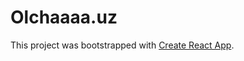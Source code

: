 # Olchaaaa.uz

This project was bootstrapped with [Create React App](https://github.com/facebook/create-react-app).
